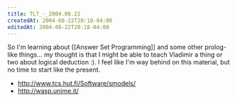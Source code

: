 ```yaml
---
title: TLT_-_2004.08.22
createdAt: 2004-08-22T20:18-04:00
editedAt: 2004-08-22T20:18-04:00
---
```


So I'm learning about [[Answer Set Programming]] and some other prolog-like things... my thought is that I might be able to teach Vladimir a thing or two about logical deduction :). I feel like I'm way behind on this material, but no time to start like the present.

* http://www.tcs.hut.fi/Software/smodels/
* http://wasp.unime.it/

